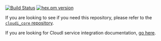 [![Build Status](https://app.travis-ci.com/CloudI/cloudi_service_http_elli.svg?branch=master)](https://app.travis-ci.com/CloudI/cloudi_service_http_elli)
[![hex.pm version](https://img.shields.io/hexpm/v/cloudi_service_http_elli.svg)](https://hex.pm/packages/cloudi_service_http_elli)

If you are looking to see if you need this repository, please refer to the [`cloudi_core` repository](https://github.com/CloudI/cloudi_core#about).

If you are looking for CloudI service integration documentation, [go here](https://github.com/CloudI/CloudI#integration).


